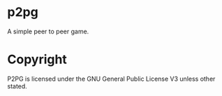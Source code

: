 # p2pg

A simple peer to peer game.

# Copyright

P2PG is licensed under the GNU General Public License V3 unless other stated.
